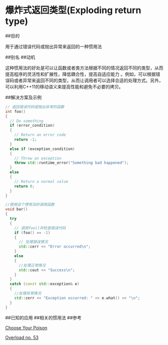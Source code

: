 # 爆炸式返回类型(Exploding return type)

##目的

用于通过错误代码或抛出异常来返回的一种惯用法

##别名
##动机

这种惯用法的好处是可以让函数或者类方法根据不同的情况返回不同的类型，从而提高程序的灵活性和扩展性，降低耦合性，提高自适应能力 。例如，可以根据错误码或者异常来返回不同的类型，从而让调用者可以选择合适的处理方式。另外，可以利用C++11的移动语义来提高性能和避免不必要的拷贝。

##解决方案及示例

```cpp
// 返回错误代码或抛出异常的函数
int foo()
{
  // Do something
  if (error_condition)
  {
    // Return an error code
    return -1;
  }
  else if (exception_condition)
  {
    // Throw an exception
    throw std::runtime_error("Something bad happened");
  }
  else
  {
    // Return a normal value
    return 0;
  }
}

//使用这个惯用法的调用函数
void bar()
{
  try
  {
    // 调用foo()并检查错误代码
    if (foo() == -1)
    {
      // 处理错误情况
      std::cerr << "Error occurred\n";
    }
    else
    {
      //处理正常情况
      std::cout << "Success\n";
    }
  }
  catch (const std::exception& e)
  {
    //处理异常情况
    std::cerr << "Exception occurred: " << e.what() << "\n";
  }
}
```

##已知的应用
##相关的惯用法
##参考

[Choose Your Poison](http://accu.org/content/conf2007/Alexandrescu-Choose_Your_Poison.pdf)

[Overload no. 53](https://en.wikibooks.org/wiki/Category%3A)